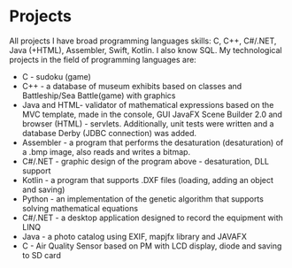 # Projects
All projects
I have broad programming languages skills: C, C++, C#/.NET, Java (+HTML), Assembler, Swift, Kotlin. I also know SQL.
My technological projects in the field of programming languages are: 
- C - sudoku (game) 
- C++ - a database of museum exhibits based on classes and Battleship/Sea Battle(game) with graphics
- Java and HTML- validator of mathematical expressions based on the MVC template, made in the console, GUI JavaFX Scene Builder 2.0 and browser (HTML) - servlets. Additionally, unit tests were written and a database Derby (JDBC connection) was added. 
- Assembler - a program that performs the desaturation (desaturation) of a .bmp image, also reads and writes a bitmap.
- C#/.NET - graphic design of the program above - desaturation, DLL support 
- Kotlin - a program that supports .DXF files (loading, adding an object and saving) 
- Python - an implementation of the genetic algorithm that supports solving mathematical equations
- C#/.NET - a desktop application designed to record the equipment with LINQ
- Java - a photo catalog using EXIF, mapjfx library and JAVAFX
- C - Air Quality Sensor based on PM with LCD display, diode and saving to SD card